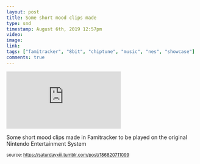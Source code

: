 ```yaml
---
layout: post
title: Some short mood clips made
type: snd
timestamp: August 6th, 2019 12:57pm
video: 
image: 
link: 
tags: ["famitracker", "8bit", "chiptune", "music", "nes", "showcase"]
comments: true
---
```

<embed type="audio/mpeg" src="https://bandcamp.com/stream_redirect?enc=mp3-128&amp;track_id=2323976698&amp;ts=1618416879&amp;t=18c978a35b3b5c9154803097ddffc9cf2639f5d8">
       
Some short mood clips made in Famitracker to be played on the original Nintendo Entertainment System
 
  
<small>source: https://saturdayxiii.tumblr.com/post/186820711099</small>